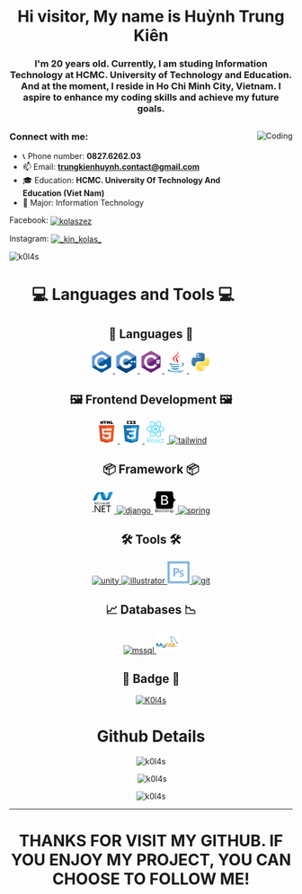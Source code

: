 <h1 align="center">Hi visitor, My name is Huỳnh Trung Kiên</h1>
<h3 align="center">I'm 20 years old. Currently, I am studing Information Technology at HCMC. University of Technology and Education. And at the moment, I reside in Ho Chi Minh City, Vietnam. I aspire to enhance my coding skills and achieve my future goals.</h3>
<h2></h2>
<img src="https://media.giphy.com/media/qgQUggAC3Pfv687qPC/giphy.gif" align="right" alt="Coding" height=300px/> 
<h3 align="left">Connect with me:</h3>

 - 📞 Phone number: **0827.6262.03**
 - 📫 Email: **trungkienhuynh.contact@gmail.com**
 - 🎓 Education: **HCMC. University Of Technology And Education (Viet Nam)**
 - 🏢 Major: Information Technology
<p align="left">
 Facebook:  
<a href="https://fb.com/kolaszez" target="blank"><img align="center" src="https://raw.githubusercontent.com/rahuldkjain/github-profile-readme-generator/master/src/images/icons/Social/facebook.svg" alt="kolaszez" height="30" width="40" /></a>
     
Instagram:
<a href="https://instagram.com/_kin_kolas_" target="blank"><img align="center" src="https://raw.githubusercontent.com/rahuldkjain/github-profile-readme-generator/master/src/images/icons/Social/instagram.svg" alt="_kin_kolas_" height="30" width="40" /></a>
</p>
<p align="left"> <img src="https://komarev.com/ghpvc/?username=k0l4s&label=Profile%20views&color=0e75b6&style=flat" alt="k0l4s" /> </p>
<h2></h2>
<h1 align="center">💻 Languages and Tools 💻</h1>
<h2 align="center">🔧 Languages 🔧</h2>
<p align="center">
<a href="https://www.cprogramming.com/" target="_blank" rel="noreferrer"> <img src="https://raw.githubusercontent.com/devicons/devicon/master/icons/c/c-original.svg" alt="c" width="40" height="40"/> </a> <a href="https://www.w3schools.com/cpp/" target="_blank" rel="noreferrer"> <img src="https://raw.githubusercontent.com/devicons/devicon/master/icons/cplusplus/cplusplus-original.svg" alt="cplusplus" width="40" height="40"/> </a> <a href="https://www.w3schools.com/cs/" target="_blank" rel="noreferrer"> <img src="https://raw.githubusercontent.com/devicons/devicon/master/icons/csharp/csharp-original.svg" alt="csharp" width="40" height="40"/> </a> <a href="https://www.java.com" target="_blank" rel="noreferrer"> <img src="https://raw.githubusercontent.com/devicons/devicon/master/icons/java/java-original.svg" alt="java" width="40" height="40"/> </a> <a href="https://www.python.org" target="_blank" rel="noreferrer"> <img src="https://raw.githubusercontent.com/devicons/devicon/master/icons/python/python-original.svg" alt="python" width="40" height="40"/> </a> 
</p>
<h2 align="center">🖼 Frontend Development 🖼</h2>
<p align="center">
 <a href="https://www.w3schools.com/html/default.asp" target="_blank" rel="noreferrer"> <img src="https://raw.githubusercontent.com/devicons/devicon/master/icons/html5/html5-original-wordmark.svg" alt="html5" width="40" height="40"/> </a>  <a href="https://www.w3schools.com/css/" target="_blank" rel="noreferrer"> <img src="https://raw.githubusercontent.com/devicons/devicon/master/icons/css3/css3-original-wordmark.svg" alt="css3" width="40" height="40"/></a><a href="https://reactjs.org/" target="_blank" rel="noreferrer"> <img src="https://raw.githubusercontent.com/devicons/devicon/master/icons/react/react-original-wordmark.svg" alt="react" width="40" height="40"/> </a> <a href="https://tailwindcss.com/" target="_blank" rel="noreferrer"> <img src="https://www.vectorlogo.zone/logos/tailwindcss/tailwindcss-icon.svg" alt="tailwind" width="40" height="40"/> </a> </p>
<h2 align="center">📦 Framework 📦</h2>
<p align="center">
<a href="https://dotnet.microsoft.com/" target="_blank" rel="noreferrer"> <img src="https://raw.githubusercontent.com/devicons/devicon/master/icons/dot-net/dot-net-original-wordmark.svg" alt="dotnet" width="40" height="40"/> </a> <a href="https://www.djangoproject.com/" target="_blank" rel="noreferrer"> <img src="https://cdn.worldvectorlogo.com/logos/django.svg" alt="django" width="40" height="40"/> </a> <a href="https://getbootstrap.com" target="_blank" rel="noreferrer"> <img src="https://raw.githubusercontent.com/devicons/devicon/master/icons/bootstrap/bootstrap-plain-wordmark.svg" alt="bootstrap" width="40" height="40"/> </a> <a href="https://spring.io/" target="_blank" rel="noreferrer"> <img src="https://www.vectorlogo.zone/logos/springio/springio-icon.svg" alt="spring" width="40" height="40"/> </a> </p>
<h2 align="center">🛠 Tools 🛠</h2>
<p align="center">
<a href="https://unity.com/" target="_blank" rel="noreferrer"> <img src="https://www.vectorlogo.zone/logos/unity3d/unity3d-icon.svg" alt="unity" width="40" height="40"/> </a>  <a href="https://www.adobe.com/in/products/illustrator.html" target="_blank" rel="noreferrer"> <img src="https://www.vectorlogo.zone/logos/adobe_illustrator/adobe_illustrator-icon.svg" alt="illustrator" width="40" height="40"/> </a>  <a href="https://www.photoshop.com/en" target="_blank" rel="noreferrer"> <img src="https://raw.githubusercontent.com/devicons/devicon/master/icons/photoshop/photoshop-line.svg" alt="photoshop" width="40" height="40"/> </a> <a href="https://git-scm.com/" target="_blank" rel="noreferrer"> <img src="https://www.vectorlogo.zone/logos/git-scm/git-scm-icon.svg" alt="git" width="40" height="40"/> </a> </p>
<h2 align="center">📈 Databases 📉</h2>
<p align="center">
 <a href="https://www.microsoft.com/en-us/sql-server" target="_blank" rel="noreferrer"> <img src="https://www.svgrepo.com/show/303229/microsoft-sql-server-logo.svg" alt="mssql" width="40" height="40"/> </a> <a href="https://www.mysql.com/" target="_blank" rel="noreferrer"> <img src="https://raw.githubusercontent.com/devicons/devicon/master/icons/mysql/mysql-original-wordmark.svg" alt="mysql" width="40" height="40"/> </a> </p>
<h2 align="center">🥇 Badge 🥇</h2>
<p align="center"> <a href="https://github.com/ryo-ma/github-profile-trophy"><img src="https://github-profile-trophy.vercel.app/?username=K0l4s" alt="K0l4s" /></a> </p>

<h1 align="center">Github Details</h1>
<div>
<p align="center"><img src="https://github-readme-stats.vercel.app/api/top-langs?username=k0l4s&show_icons=true&locale=en&layout=compact" alt="k0l4s" /> </p>
<p align="center">&nbsp;<img src="https://github-readme-stats.vercel.app/api?username=k0l4s&show_icons=true&locale=en" alt="k0l4s" /> </p>
<p align="center"> <img  src="https://github-readme-streak-stats.herokuapp.com/?user=k0l4s&" alt="k0l4s" /></p>
</div>
<hr>
<h1 align="center">THANKS FOR VISIT MY GITHUB. IF YOU ENJOY MY PROJECT, YOU CAN CHOOSE TO FOLLOW ME!</h1>

